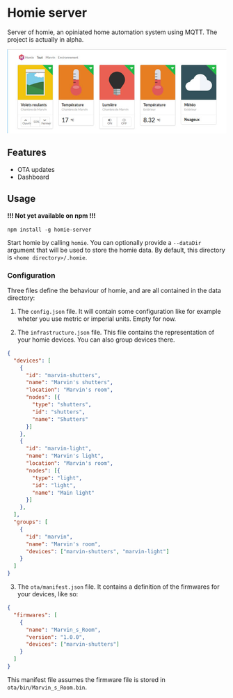 Homie server
============

Server of homie, an opiniated home automation system using MQTT. The project is actually in alpha.

![homie server screenshot](screenshot.jpg)

## Features

* OTA updates
* Dashboard

## Usage

**!!! Not yet available on npm !!!**

`npm install -g homie-server`

Start homie by calling `homie`. You can optionally provide a `--dataDir` argument that will be used to store the homie data. By default, this directory is `<home directory>/.homie`.

### Configuration

Three files define the behaviour of homie, and are all contained in the data directory:

1. The `config.json` file. It will contain some configuration like for example wheter you use metric or imperial units. Empty for now.

2. The `infrastructure.json` file. This file contains the representation of your homie devices. You can also group devices there.

```json
{
  "devices": [
    {
      "id": "marvin-shutters",
      "name": "Marvin's shutters",
      "location": "Marvin's room",
      "nodes": [{
        "type": "shutters",
        "id": "shutters",
        "name": "Shutters"
      }]
    },
    {
      "id": "marvin-light",
      "name": "Marvin's light",
      "location": "Marvin's room",
      "nodes": [{
        "type": "light",
        "id": "light",
        "name": "Main light"
      }]
    },
  ],
  "groups": [
    {
      "id": "marvin",
      "name": "Marvin's room",
      "devices": ["marvin-shutters", "marvin-light"]
    }
  ]
}

```

3. The `ota/manifest.json` file. It contains a definition of the firmwares for your devices, like so:

```json
{
  "firmwares": [
    {
      "name": "Marvin_s_Room",
      "version": "1.0.0",
      "devices": ["marvin-shutters"]
    }
  ]
}
```

This manifest file assumes the firmware file is stored in `ota/bin/Marvin_s_Room.bin`.
